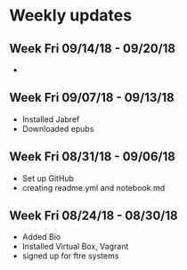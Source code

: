 # Weekly updates

## Week Fri 09/14/18 - 09/20/18

  * 

## Week Fri 09/07/18 - 09/13/18
  
  * Installed Jabref
  * Downloaded epubs

## Week Fri 08/31/18 - 09/06/18

  * Set up GitHub
  * creating readme.yml and notebook.md

## Week Fri 08/24/18 - 08/30/18

  * Added Bio
  * Installed Virtual Box, Vagrant
  * signed up for ftre systems
